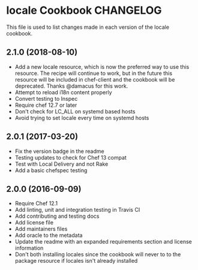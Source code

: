 # locale Cookbook CHANGELOG

This file is used to list changes made in each version of the locale cookbook.

## 2.1.0 (2018-08-10)

- Add a new locale resource, which is now the preferred way to use this resource. The recipe will continue to work, but in the future this resource will be included in chef-client and the cookbook will be deprecated. Thanks @damacus for this work.
- Attempt to reload i18n content properly 
- Convert testing to Inspec
- Require chef 12.7 or later
- Don't check for LC_ALL on systemd based hosts
- Avoid trying to set locale every time on systemd hosts

## 2.0.1 (2017-03-20)

- Fix the version badge in the readme
- Testing updates to check for Chef 13 compat
- Test with Local Delivery and not Rake
- Add a basic chefspec testing

## 2.0.0 (2016-09-09)

- Require Chef 12.1
- Add linting, unit and integration testing in Travis CI
- Add contributing and testing docs
- Add license file
- Add maintainers files
- Add oracle to the metadata
- Update the readme with an expanded requirements section and license information
- Don't both installing locales since the cookbook will never to to the package resource if locales isn't already installed
